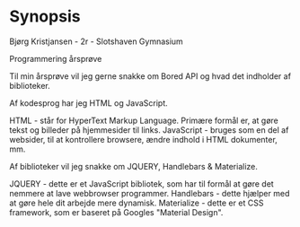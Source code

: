 # Synopsis

Bjørg Kristjansen - 2r - Slotshaven Gymnasium

Programmering årsprøve

Til min årsprøve vil jeg gerne snakke om Bored API og hvad det indholder af biblioteker.

Af kodesprog har jeg HTML og JavaScript.

HTML - står for HyperText Markup Language. Primære formål er, at gøre tekst og billeder på hjemmesider til links.
JavaScript - bruges som en del af websider, til at kontrollere browsere, ændre indhold i HTML dokumenter, mm.

Af biblioteker vil jeg snakke om JQUERY, Handlebars & Materialize. 

JQUERY - dette er et JavaScript bibliotek, som har til formål at gøre det nemmere at lave webbrowser programmer.
Handlebars - dette hjælper med at gøre hele dit arbejde mere dynamisk.
Materialize - dette er et CSS framework, som er baseret på Googles "Material Design".
